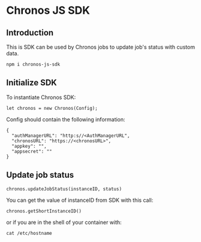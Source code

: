 # Chronos JS SDK
## Introduction
This is SDK can be used by Chronos jobs to update job's status with custom data.

```
npm i chronos-js-sdk
```

## Initialize SDK
To instantiate Chronos SDK:

```
let chronos = new Chronos(Config);
```

Config should contain the following information:

```
{
  "authManagerURL": "http:s//<AuthManagerURL",
  "chronosURL": "https://<chronosURL>",
  "appkey": "",
  "appsecret": ""
}
```

## Update job status
```
chronos.updateJobStatus(instanceID, status)
```

You can get the value of instanceID from SDK with this call:
```
chronos.getShortInstanceID()
```

or if you are in the shell of your container with:
```
cat /etc/hostname
```

